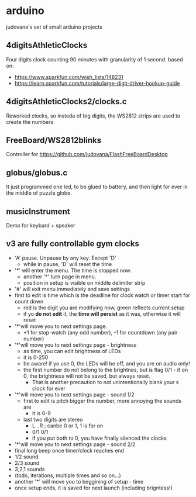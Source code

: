 # arduino
judovana's set of small arduino projects

## 4digitsAthleticClocks
Four digits clock  counting 90 minutes with granularity of  1 second.
based on:
 * https://www.sparkfun.com/wish_lists/148231
 * https://learn.sparkfun.com/tutorials/large-digit-driver-hookup-guide

## 4digitsAthleticClocks2/clocks.c
Reworked clocks, so insteda of big digits, the WS2812 strips are used to create the numbers

## FreeBoard/WS2812blinks
Controller for https://github.com/judovana/FlashFreeBoardDesktop

## globus/globus.c
It just programmed one led, to be glued to battery, and then light for ever in the middle of puzzle globe.

## musicInstrument
Demo for keybard + speaker

## v3 are fully controllable gym clocks
 * 'A' pause. Unpause by any key. Except 'D'
   * while in pause, 'D' will reset the time
 * '*' will enter the menu. The time is stopped now.
   * another '*' turn page in menu.
   * position in setup is visible on middle delimiter strip
 * '#' will exit menu immediately and save settings
 * first to edit is time which is the deadline for clock watch or timer start for count down
   * red is the digit you are modifying now, green reflects current setup
   * if yo **do not edit** it, the **time will persist** as it was, otherwise it will reset
 * '*'will move you to next settings page.
   * +1 for stop-watch (any odd number), -1 for countdown (any pair number)
 * '*'will move you to next settings page - brightness
    * as time, you can edit brightness of LEDs
    * it is 0-250
    * be aware!  if yo use 0, the LEDs will be off, and you are on audio only!
    * the first number do not belong to the brightnes, but is flag 0/1 - if on 0, the brightness will not be saved, but always reset.
      * That is another precaution to not unintentionally blank your s clock for ever
 * '*'will move you to next settings page - sound 1/2
    * first to edit is pitch bigger the number, more annoying the sounds are
      * it is 0-9
    * last two digits are stereo
      * L...R ; canbe 0 or 1, 1 is for on
      * 0/1 0/1
      * if you put both to 0, you have finally silenced the clocks
 * '*'will move you to next settings page - sound 2/2
  * final long beep once timer/clock reaches end
  * 1/2 sound
  * 2/3 sound
  * 3,2,1 sounds
 *  (todo, iterations, multiple times and so on...)
 *  another '*' will move you to beggining of setup - time
 *  once setup ends, it is saved for next launch (including brigntess!)
